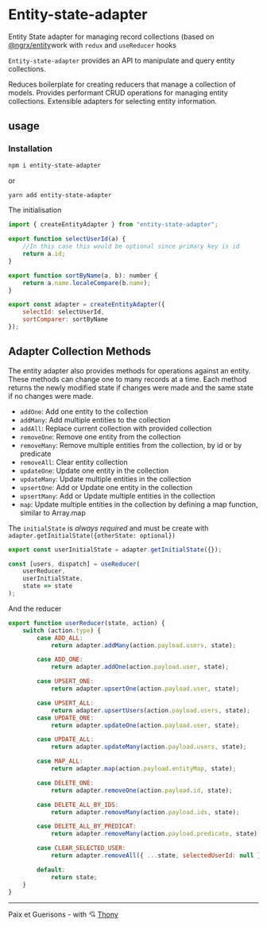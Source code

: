 # Entity-state-adapter

Entity State adapter for managing record collections (based on [@ngrx/entity](https://github.com/ngrx/platform)work with `redux` and `useReducer` hooks

`Entity-state-adapter` provides an API to manipulate and query entity collections.

Reduces boilerplate for creating reducers that manage a collection of models.
Provides performant CRUD operations for managing entity collections.
Extensible adapters for selecting entity information.

## usage

### Installation

```bash
npm i entity-state-adapter
```

or

```bash
yarn add entity-state-adapter
```

The initialisation

```javascript
import { createEntityAdapter } from "entity-state-adapter";

export function selectUserId(a) {
    //In this case this would be optional since primary key is id
    return a.id;
}

export function sortByName(a, b): number {
    return a.name.localeCompare(b.name);
}

export const adapter = createEntityAdapter({
    selectId: selectUserId,
    sortComparer: sortByName
});
```

## Adapter Collection Methods

The entity adapter also provides methods for operations against an entity. These methods can change one to many records at a time. Each method returns the newly modified state if changes were made and the same state if no changes were made.

-   `addOne`: Add one entity to the collection
-   `addMany`: Add multiple entities to the collection
-   `addAll`: Replace current collection with provided collection
-   `removeOne`: Remove one entity from the collection
-   `removeMany`: Remove multiple entities from the collection, by id or by predicate
-   `removeAll`: Clear entity collection
-   `updateOne`: Update one entity in the collection
-   `updateMany`: Update multiple entities in the collection
-   `upsertOne`: Add or Update one entity in the collection
-   `upsertMany`: Add or Update multiple entities in the collection
-   `map`: Update multiple entities in the collection by defining a map function, similar to Array.map

The `initialState` is _always required_ and must be create with `adapter.getInitialState({otherState: optional})`

```javascript
export const userInitialState = adapter.getInitialState({});

const [users, dispatch] = useReducer(
    userReducer,
    userInitialState,
    state => state
);
```

And the reducer

```javascript
export function userReducer(state, action) {
    switch (action.type) {
        case ADD_ALL:
            return adapter.addMany(action.payload.users, state);

        case ADD_ONE:
            return adapter.addOne(action.payload.user, state);

        case UPSERT_ONE:
            return adapter.upsertOne(action.payload.user, state);

        case UPSERT_ALL:
            return adapter.upsertUsers(action.payload.users, state);
        case UPDATE_ONE:
            return adapter.updateOne(action.payload.user, state);

        case UPDATE_ALL:
            return adapter.updateMany(action.payload.users, state);

        case MAP_ALL:
            return adapter.map(action.payload.entityMap, state);

        case DELETE_ONE:
            return adapter.removeOne(action.payload.id, state);

        case DELETE_ALL_BY_IDS:
            return adapter.removeMany(action.payload.ids, state);

        case DELETE_ALL_BY_PREDICAT:
            return adapter.removeMany(action.payload.predicate, state);

        case CLEAR_SELECTED_USER:
            return adapter.removeAll({ ...state, selectedUserId: null });

        default:
            return state;
    }
}
```

---

Paix et Guerisons - with 💘 [Thony](https://github.com/thonymg)
